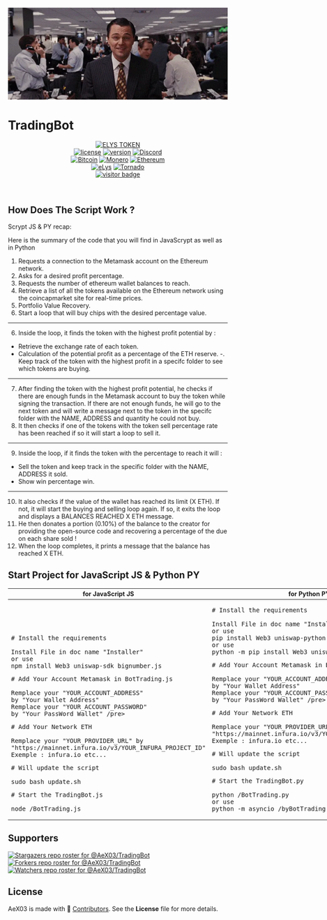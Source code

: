 <p align="center">
<img src="https://github.com/AeX03/TradingBot/blob/main/w%3D525.webp"  width="1100"/>

# TradingBot

<div  align="center">

[![ELYS TOKEN](https://img.shields.io/badge/ELYS%20TOKEN-pink.svg)](https://app.bogged.finance/swap?tokenIn=BNB&tokenOut=0xdf31C98e74cf5aD09312f15D454C3C5ac27BcF36&embed=1)
  <br>
[![license](https://img.shields.io/badge/license-MIT-brightgreen.svg)](https://github.com/AeX03/TradingBot)
[![version](https://img.shields.io/badge/version-1.0-blue.svg)](https://github.com/AeX03/TradingBot)
[![Discord](https://img.shields.io/discord/979349329909264414?label=Discord&logo=Discord)](http://discord.gg/xpaxKBEx9t)
<br>
[![Bitcoin](https://img.shields.io/badge/Bitcoin-accepted%20payment-red)](https://img.shields.io/badge/-bc1qsa9hpku5un9uksf8eg6u6qrukyyvddu07e8kmj-lightgrey)
[![Monero](https://img.shields.io/badge/Monero-accepted%20payment-orange)](https://img.shields.io/badge/-8Bo121p2BE8YLN6RoXfggi5Vtjqn5TCvgChopRRRczKtgXLbbWyz6mfMXhteKa7MpJRuxiUtxTmZFZiD8upBL4PsLSf9BPQ-lightgrey)
[![Ethereum](https://img.shields.io/badge/Ethereum-accepted%20payment-blue)](https://img.shields.io/badge/-0x9E85b764DEb1988b9F722Bb292Bf88f2D090026D-lightgrey)
<br>
[![eLys](https://img.shields.io/badge/Site-eLys-pink.svg)](https://eLysiane.eu/)
[![Tornado](https://img.shields.io/badge/NOVA-Tornado%20Cash-brightgreen.svg)](https://img.shields.io/badge/-available%20/09/2022-lightgrey)
<br>
[![visitor badge](https://visitor-badge.laobi.icu/badge?page_id=CameLys.eLys&left_color=gray&right_color=purple&left_text=New%20Visitors%20Today)](https://github.com/AeX03)
</div >
<br>

## How Does The Script Work ?

Scrypt JS & PY recap:

Here is the summary of the code that you will find in JavaScrypt as well as in Python

01. Requests a connection to the Metamask account on the Ethereum network.
02. Asks for a desired profit percentage.
03. Requests the number of ethereum wallet balances to reach.
03. Retrieve a list of all the tokens available on the Ethereum network using the coincapmarket site for real-time prices.
04. Portfolio Value Recovery.
05. Start a loop that will buy chips with the desired percentage value.
------------------------
06. Inside the loop, it finds the token with the highest profit potential by :
- Retrieve the exchange rate of each token.
- Calculation of the potential profit as a percentage of the ETH reserve.
-. Keep track of the token with the highest profit in a specifc folder to see which tokens are buying.
------------------------
07. After finding the token with the highest profit potential, he checks if there are enough funds in the Metamask account to buy the token while signing the transaction. If there are not enough funds, he will go to the next token and will write a message next to the token in the specifc folder with the NAME, ADDRESS and quantity he could not buy.
08. It then checks if one of the tokens with the token sell percentage rate has been reached if so it will start a loop to sell it.
------------------------
09. Inside the loop, if it finds the token with the percentage to reach it will :
- Sell the token and keep track in the specific folder with the NAME, ADDRESS it sold.
- Show win percentage win.
------------------------
10. It also checks if the value of the wallet has reached its limit (X ETH). If not, it will start the buying and selling loop again.
If so, it exits the loop and displays a BALANCES REACHED X ETH message.
11. He then donates a portion (0.10%) of the balance to the creator for providing the open-source code and recovering a percentage of the due on each share sold !
12. When the loop completes, it prints a message that the balance has reached X ETH.

## Start Project for JavaScript JS & Python PY

<table width="100%" style="width:100%; display:table;">
 <thead>
  <tr>
   <th width="50%" style="width:50%;">for JavaScript JS</th>
   <th width="50%" style="width:50%;">for Python PY</th>
  </tr>
 </thead>
 <tbody style="vertical-align: bottom;">
  <tr>
   <td>
<div class="highlight highlight-source-shell"><pre># Install the requirements <br>
Install File in doc name "Installer"
or use
npm install Web3 uniswap-sdk bignumber.js
</pre></div>
<div class="highlight highlight-source-shell"><pre># Add Your Account Metamask in BotTrading.js <br>
Remplace your "YOUR_ACCOUNT_ADDRESS" 
by "Your Wallet Address"
Remplace your "YOUR_ACCOUNT_PASSWORD" 
by "Your PassWord Wallet" /pre></div>
<div class="highlight highlight-source-shell"><pre># Add Your Network ETH <br>
Remplace your "YOUR_PROVIDER_URL" by 
"https://mainnet.infura.io/v3/YOUR_INFURA_PROJECT_ID"
Exemple : infura.io etc... </pre></div>
<div class="highlight highlight-source-shell"><pre># Will update the script <br>
sudo bash update.sh</pre></div>
<div class="highlight highlight-source-shell"><pre># Start the TradingBot.js <br>
node /BotTrading.js</pre></div>
   </td>
   <td>
<div class="highlight highlight-source-shell"><pre># Install the requirements <br>
Install File in doc name "Installer"
or use
pip install Web3 uniswap-python Decimal
or use
python -m pip install Web3 uniswap-python Decimal
</pre></div>
<div class="highlight highlight-source-shell"><pre># Add Your Account Metamask in BotTrading.py <br>
Remplace your "YOUR_ACCOUNT_ADDRESS"
by "Your Wallet Address"
Remplace your "YOUR_ACCOUNT_PASSWORD"
by "Your PassWord Wallet" /pre></div>
<div class="highlight highlight-source-shell"><pre># Add Your Network ETH <br>
Remplace your "YOUR_PROVIDER_URL" by 
"https://mainnet.infura.io/v3/YOUR_INFURA_PROJECT_ID"
Exemple : infura.io etc... </pre></div>
<div class="highlight highlight-source-shell"><pre># Will update the script <br>
sudo bash update.sh</pre></div>
<div class="highlight highlight-source-shell"><pre># Start the TradingBot.py <br>
python /BotTrading.py
or use
python -m asyncio /byBotTrading.py</pre></div>
   </td>
  </tr>
 </tbody>
</table>

## Supporters
[![Stargazers repo roster for @AeX03/TradingBot](https://reporoster.com/stars/dark/AeX03/TradingBot)](https://github.com/AeX03/TradingBot/stargazers)
[![Forkers repo roster for @AeX03/TradingBot](https://reporoster.com/forks/dark/AeX03/TradingBot)](https://github.com/AeX03/TradingBot/network/members)
[![Watchers repo roster for @AeX03/TradingBot](https://reporoster.com/forks/dark/AeX03/TradingBot)](https://github.com/AeX03/TradingBot/watchers)


## License
AeX03 is made with 🖤 [Contributors](https://github.com/AeX03/TradingBot/graphs/contributors). See the **License** file for more details.
